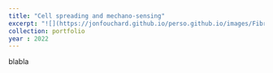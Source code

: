```yaml
---
title: "Cell spreading and mechano-sensing"
excerpt: "![](https://jonfouchard.github.io/perso.github.io/images/FibrousTissue-Illustration.jpg)"
collection: portfolio
year : 2022
---
```

blabla

